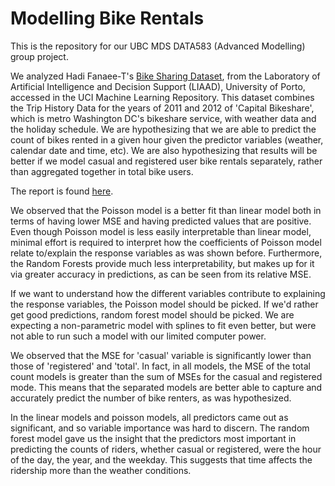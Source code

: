 # Modelling Bike Rentals

This is the repository for our UBC MDS DATA583 (Advanced Modelling) group project.

We analyzed Hadi Fanaee-T's [Bike Sharing Dataset](https://archive.ics.uci.edu/ml/datasets/Bike+Sharing+Dataset), from the Laboratory of Artificial Intelligence and Decision Support (LIAAD), University of Porto, accessed in the UCI Machine Learning Repository. This dataset combines the Trip History Data for the years of 2011 and 2012 of 'Capital Bikeshare', which is metro Washington DC's bikeshare service, with weather data and the holiday schedule. We are hypothesizing that we are able to predict the count of bikes rented in a given hour given the predictor variables (weather, calendar date and time, etc). We are also hypothesizing that results will be better if we model casual and registered user bike rentals separately, rather than aggregated together in total bike users.

The report is found [here](BikeReport.pdf).

We observed that the Poisson model is a better fit than linear model both in terms of having lower MSE and having predicted values that are positive. Even though Poisson model is less easily interpretable than linear model, minimal effort is required to interpret how the coefficients of Poisson model relate to/explain the response variables as was shown before. Furthermore, the Random Forests provide much less interpretability, but makes up for it via greater accuracy in predictions, as can be seen from its relative MSE. 

If we want to understand how the different variables contribute to explaining the response variables, the Poisson model should be picked. If we'd rather get good predictions, random forest model should be picked. We are expecting a non-parametric model with splines to fit even better, but were not able to run such a model with our limited computer power. 

We observed that the MSE for 'casual' variable is significantly lower than those of 'registered' and 'total'. In fact, in all models, the MSE of the total count models is greater than the sum of MSEs for the casual and registered mode. This means that the separated models are better able to capture and accurately predict the number of bike renters, as was hypothesized.

In the linear models and poisson models, all predictors came out as significant, and so variable importance was hard to discern. The random forest model gave us the insight that the predictors most important in predicting the counts of riders, whether casual or registered, were the hour of the day, the year, and the weekday. This suggests that time affects the ridership more than the weather conditions. 

